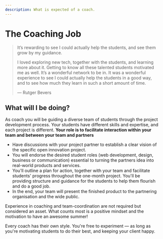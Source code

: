 ```yaml
---
description: What is expected of a coach.
---
```


# The Coaching Job

> It’s rewarding to see I could actually help the students, and see them grow by my guidance.  
>   
> I loved exploring new tech, together with the students, and learning more about it. Getting to know all these talented students motivated me as well. It’s a wonderful network to be in. It was a wonderful experience to see I could actually help the students in a good way, and to see how much they learn in such a short amount of time.  
>   
> — Rutger Bevers

## What will I be doing?

As coach you will be guiding a diverse team of students through the project development process. Your students have different skills and expertise, and each project is different. **Your role is to facilitate interaction within your team and between your team and partners**

* Have discussions with your project partner to establish a clear vision of the specific open innovation project.
* You will endorse the desired student roles \(web development, design, business or communication\) essential to turning the partners idea into real-world products and services.
* You'll outline a plan for action, together with your team and facilitate students' progress throughout the one-month project. You'll be providing structure and guidance for the students to help them flourish and do a good job.
* In the end, your team will present the finished product to the partnering organisation and the wide public.

Experience in coaching and team-coordination are not required but considered an asset. What counts most is a positive mindset and the motivation to have an awesome summer!

Every coach has their own style. You're free to experiment — as long as you're motivating students to do their best, and keeping your client happy.

